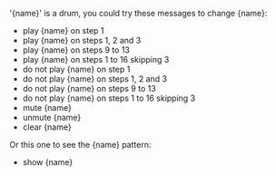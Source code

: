 '{name}' is a drum, you could try these messages to change {name}:
* play {name} on step 1
* play {name} on steps 1, 2 and 3
* play {name} on steps 9 to 13
* play {name} on steps 1 to 16 skipping 3
* do not play {name} on step 1
* do not play {name} on steps 1, 2 and 3
* do not play {name} on steps 9 to 13
* do not play {name} on steps 1 to 16 skipping 3
* mute {name}
* unmute {name}
* clear {name}

Or this one to see the {name} pattern:
* show {name}